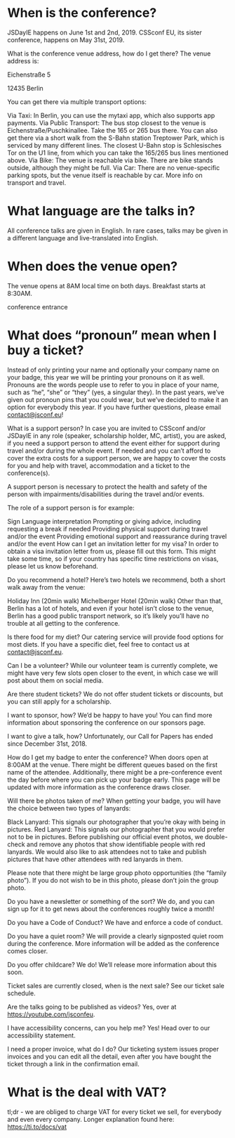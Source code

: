 # When is the conference?

JSDayIE happens on June 1st and 2nd, 2019. CSSconf EU, its sister conference, happens on May 31st, 2019.

What is the conference venue address, how do I get there?
The venue address is:

Eichenstraße 5

12435 Berlin

You can get there via multiple transport options:

Via Taxi: In Berlin, you can use the mytaxi app, which also supports app payments.
Via Public Transport: The bus stop closest to the venue is Eichenstraße/Puschkinallee. Take the 165 or 265 bus there. You can also get there via a short walk from the S-Bahn station Treptower Park, which is serviced by many different lines. The closest U-Bahn stop is Schlesisches Tor on the U1 line, from which you can take the 165/265 bus lines mentioned above.
Via Bike: The venue is reachable via bike. There are bike stands outside, although they might be full.
Via Car: There are no venue-specific parking spots, but the venue itself is reachable by car.
More info on transport and travel.

# What language are the talks in?

All conference talks are given in English. In rare cases, talks may be given in a different language and live-translated into English.

# When does the venue open?

The venue opens at 8AM local time on both days. Breakfast starts at 8:30AM.

conference entrance

# What does “pronoun” mean when I buy a ticket?

Instead of only printing your name and optionally your company name on your badge, this year we will be printing your pronouns on it as well. Pronouns are the words people use to refer to you in place of your name, such as “he”, “she” or “they” (yes, a singular they). In the past years, we’ve given out pronoun pins that you could wear, but we’ve decided to make it an option for everybody this year. If you have further questions, please email contact@jsconf.eu!

What is a support person?
In case you are invited to CSSconf and/or JSDayIE in any role (speaker, scholarship holder, MC, artist), you are asked, if you need a support person to attend the event either for support during travel and/or during the whole event. If needed and you can’t afford to cover the extra costs for a support person, we are happy to cover the costs for you and help with travel, accommodation and a ticket to the conference(s).

A support person is necessary to protect the health and safety of the person with impairments/disabilities during the travel and/or events.

The role of a support person is for example:

Sign Language interpretation
Prompting or giving advice, including requesting a break if needed
Providing physical support during travel and/or the event
Providing emotional support and reassurance during travel and/or the event
How can I get an invitation letter for my visa?
In order to obtain a visa invitation letter from us, please fill out this form. This might take some time, so if your country has specific time restrictions on visas, please let us know beforehand.

Do you recommend a hotel?
Here’s two hotels we recommend, both a short walk away from the venue:

Holiday Inn (20min walk)
Michelberger Hotel (20min walk)
Other than that, Berlin has a lot of hotels, and even if your hotel isn’t close to the venue, Berlin has a good public transport network, so it’s likely you’ll have no trouble at all getting to the conference.

Is there food for my diet?
Our catering service will provide food options for most diets. If you have a specific diet, feel free to contact us at contact@jsconf.eu.

Can I be a volunteer?
While our volunteer team is currently complete, we might have very few slots open closer to the event, in which case we will post about them on social media.

Are there student tickets?
We do not offer student tickets or discounts, but you can still apply for a scholarship.

I want to sponsor, how?
We’d be happy to have you! You can find more information about sponsoring the conference on our sponsors page.

I want to give a talk, how?
Unfortunately, our Call for Papers has ended since December 31st, 2018.

How do I get my badge to enter the conference?
When doors open at 8:00AM at the venue. There might be different queues based on the first name of the attendee. Additionally, there might be a pre-conference event the day before where you can pick up your badge early. This page will be updated with more information as the conference draws closer.

Will there be photos taken of me?
When getting your badge, you will have the choice between two types of lanyards:

Black Lanyard: This signals our photographer that you’re okay with being in pictures.
Red Lanyard: This signals our photographer that you would prefer not to be in pictures.
Before publishing our official event photos, we double-check and remove any photos that show identifiable people with red lanyards. We would also like to ask attendees not to take and publish pictures that have other attendees with red lanyards in them.

Please note that there might be large group photo opportunities (the “family photo”). If you do not wish to be in this photo, please don’t join the group photo.

Do you have a newsletter or something of the sort?
We do, and you can sign up for it to get news about the conferences roughly twice a month!

Do you have a Code of Conduct?
We have and enforce a code of conduct.

Do you have a quiet room?
We will provide a clearly signposted quiet room during the conference. More information will be added as the conference comes closer.

Do you offer childcare?
We do! We’ll release more information about this soon.

Ticket sales are currently closed, when is the next sale?
See our ticket sale schedule.

Are the talks going to be published as videos?
Yes, over at https://youtube.com/jsconfeu.

I have accessibility concerns, can you help me?
Yes! Head over to our accessibility statement.

I need a proper invoice, what do I do?
Our ticketing system issues proper invoices and you can edit all the detail, even after you have bought the ticket through a link in the confirmation email.

# What is the deal with VAT?
tl;dr - we are obliged to charge VAT for every ticket we sell, for everybody and even every company. Longer explanation found here: https://ti.to/docs/vat